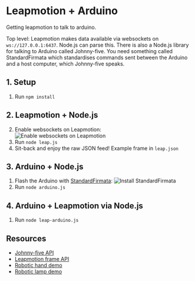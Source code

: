 # Leapmotion + Arduino

Getting leapmotion to talk to arduino. 

Top level: Leapmotion makes data available via websockets on ```ws://127.0.0.1:6437```. Node.js can parse this. There is also a Node.js library for talking to Arduino called Johnny-five. You need something called StandardFirmata which standardises commands sent between the Arduino and a host computer, which Johnny-five speaks.

## 1. Setup

1. Run ``npm install``

## 2. Leapmotion + Node.js

2. Enable websockets on Leapmotion:
	![Enable websockets on Leapmotion](http://git.decoded.co/amadeuspzs/leapmotion-arduino/raw/master/docs/leap_enable_ws.png "Enable websockets on Leapmotion")
3. Run ``node leap.js``
4. Sit-back and enjoy the raw JSON feed! Example frame in ``leap.json``

## 3. Arduino + Node.js

1. Flash the Arduino with [StandardFirmata](http://arduino.cc/en/reference/firmata):
	![Install StandardFirmata](http://git.decoded.co/amadeuspzs/leapmotion-arduino/raw/master/docs/arduino_firmata.png "Install StandardFirmata")
2. Run ``node arduino.js``

## 4. Arduino + Leapmotion via Node.js

1. Run ``node leap-arduino.js``

## Resources

* [Johnny-five API](https://github.com/rwaldron/johnny-five/wiki)
* [Leapmotion frame API](https://developer.leapmotion.com/documentation/cpp/devguide/Leap_Frames.html)
* [Robotic hand demo](http://www.instructables.com/id/Robotic-Hand-controlled-by-Gesture-with-Arduino-Le/)
* [Robotic lamp demo](http://xseignard.github.io/2013/06/25/interfacing-leap-motion-with-arduino-thanks-to-nodejs/)